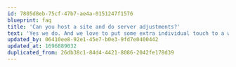 ```yaml
---
id: 7805d8eb-75cf-47b7-ae4a-0151247f1576
blueprint: faq
title: 'Can you host a site and do server adjustments?'
text: 'Yes we do. And we love to put some extra individual touch to a website.'
updated_by: 06410ee8-92e1-45e7-b0e3-9fd7e0400442
updated_at: 1696889032
duplicated_from: 26db38c1-84d4-4421-8086-2042fe178d39
---
```

